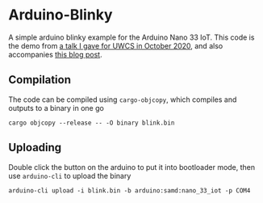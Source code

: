 # Arduino-Blinky

A simple arduino blinky example for the Arduino Nano 33 IoT. This code is the demo from [a talk I gave for UWCS in October 2020](https://www.youtube.com/watch?v=-6nDuX_jMBw), and also accompanies [this blog post](https://joeyh.dev/blog/rust_arduino/).

## Compilation

The code can be compiled using `cargo-objcopy`, which compiles and outputs to a binary in one go

```
cargo objcopy --release -- -O binary blink.bin
```

## Uploading

Double click the button on the arduino to put it into bootloader mode, then use `arduino-cli` to upload the binary

```
arduino-cli upload -i blink.bin -b arduino:samd:nano_33_iot -p COM4
```
